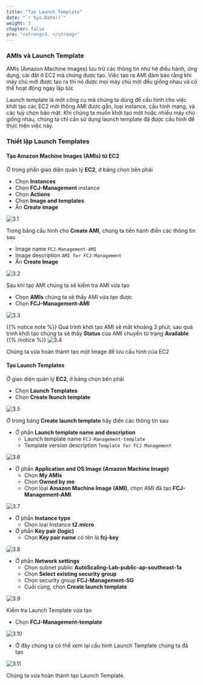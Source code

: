 ```yaml
---
title: "Tạo Launch Template"
date: "`r Sys.Date()`"
weight: 3
chapter: false
pre: "<strong>3. </strong>"
---
```


### AMIs và Launch Template

AMIs (Amazon Machine Images) lưu trữ các thông tin như hệ điều hành, ứng dụng, cài đặt ở EC2 mà chúng được tạo. Việc tạo ra AMI đảm bảo rằng khi máy chủ mới được tạo ra thì nó được mọi máy chủ mới đều giống nhau và có thể hoạt động ngay lập tức

Launch template là một công cụ mà chúng ta dùng để cấu hình cho việc khởi tạo các EC2 mới thông AMI được gắn, loại instance, cấu hình mạng, và các tuỳ chọn bảo mật. Khi chúng ta muốn khởi tạo một hoặc nhiều máy chủ giống nhau, chúng ta chỉ cần sử dụng launch template đã được cấu hình để thực hiện việc này.

### Thiết lập Launch Templates

#### Tạo Amazon Machine Images (AMIs) từ EC2

Ở trong phần giao diện quản lý **EC2**, ở bảng chọn bên phải

- Chọn **Instances**
- Chọn **FCJ-Management** instance
- Chọn **Actions**
- Chọn **Image and templates**
- Ấn **Create image**

![3.1](/images/3-create-launch-template/3.1.png)

Trong bảng cấu hình cho **Create AMI**, chúng ta tiến hành điền các thông tin sau

- Image name `FCJ-Management-AMI`
- Image description `AMI for FCJ-Management`
- Ấn **Create Image**

![3.2](/images/3-create-launch-template/3.2.png)

Sau khi tạo AMI chúng ta sẽ kiểm tra AMI vừa tạo

- Chọn **AMIs** chúng ta sẽ thấy AMI vừa tạo được
- Chọn **FCJ-Management-AMI**

![3.3](/images/3-create-launch-template/3.3.png)

{{% notice note %}}
Quá trình khởi tạo AMI sẽ mất khoảng 3 phút, sau quá trình khởi tạo chúng ta sẽ thấy **Status** của AMI chuyển từ trạng **Available**
{{% /notice %}}
![3.4](/images/3-create-launch-template/3.4.png)

Chúng ta vừa hoàn thành tạo một Image để lưu cấu hình của EC2

#### Tạo Launch Templates

Ở giao diện quản lý **EC2**, ở bảng chọn bên phải

- Chọn **Launch Templates**
- Chọn **Create lkunch template**

![3.5](/images/3-create-launch-template/3.5.png)

Ở trong bảng **Create launch template** hãy điền các thông tin sau

- Ở phần **Launch template name and description**
  - Launch template name `FCJ-Management-template`
  - Template version description `Template for FCJ Management`

![3.6](/images/3-create-launch-template/3.6.png)

- Ở phần **Application and OS Image (Amazon Machine Image)**
  - Chọn **My AMIs**
  - Chọn **Owned by me**
  - Chọn loại **Amazon Machine Image (AMI)**, chọn AMI đã tạo **FCJ-Management-AMI**

![3.7](/images/3-create-launch-template/3.7.png)

- Ở phần **Instance type**
  - Chọn loại Instance **t2.micro**
- Ở phần **Key pair (logic)**
  - Chọn **Key pair name** có tên là **fcj-key**

![3.8](/images/3-create-launch-template/3.8.png)

- Ở phần **Network settings**
  - Chọn subnet public **AutoScaling-Lab-public-ap-southeast-1a**
  - Chọn **Select existing security group**
  - Chọn security group **FCJ-Management-SG**
  - Cuối cùng, chọn **Create launch template**

![3.9](/images/3-create-launch-template/3.9.png)

Kiểm tra Launch Template vừa tạo

- Chọn **FCJ-Management-template**

![3.10](/images/3-create-launch-template/3.10.png)

- Ở đây chúng ta có thể xem lại cấu hình Launch Template chúng ta đã tạo

![3.11](/images/3-create-launch-template/3.11.png)

Chúng ta vừa hoàn thành tạo Launch Template.
